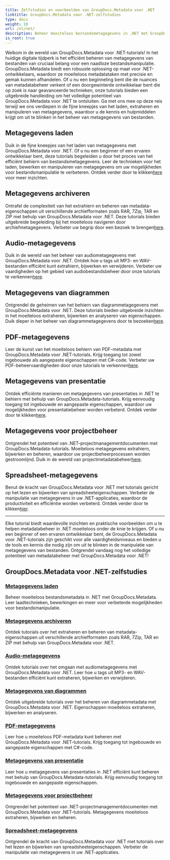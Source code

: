 ```yaml
---
title: Zelfstudies en voorbeelden van GroupDocs.Metadata voor .NET
linktitle: GroupDocs.Metadata voor .NET-zelfstudies
type: docs
weight: 10
url: /nl/net/
description: Beheer moeiteloos bestandsmetagegevens in .NET met GroupDocs.Metadata. Leer laadtechnieken, bewerkingen en meer voor verbeterde mogelijkheden voor bestandsmanipulatie.
is_root: true
---
```

Welkom in de wereld van GroupDocs.Metadata voor .NET-tutorials! In het huidige digitale tijdperk is het efficiënt beheren van metagegevens van bestanden van cruciaal belang voor een naadloze bestandsmanipulatie. GroupDocs.Metadata biedt een robuuste oplossing op maat voor .NET-ontwikkelaars, waardoor ze moeiteloos metadatataken met precisie en gemak kunnen afhandelen. Of u nu een beginneling bent die de nuances van metadatabeheer verkent of een doorgewinterde ontwikkelaar bent die op zoek is naar geavanceerde technieken, onze tutorials bieden een uitgebreide handleiding om het volledige potentieel van GroupDocs.Metadata voor .NET te ontsluiten. Ga met ons mee op deze reis terwijl we ons verdiepen in de fijne kneepjes van het laden, extraheren en manipuleren van metagegevens, waardoor u de kennis en hulpmiddelen krijgt om uit te blinken in het beheer van metagegevens van bestanden.

## Metagegevens laden  
Duik in de fijne kneepjes van het laden van metagegevens met GroupDocs.Metadata voor .NET. Of u nu een beginner of een ervaren ontwikkelaar bent, deze tutorials begeleiden u door het proces van het efficiënt behiern van bestandsmetagegevens. Leer de technieken voor het laden, bewerken en manipuleren van metagegevens om uw mogelijkheden voor bestandsmanipulatie te verbeteren. Ontdek verder door te klikken[here](./metadata-loading/) voor meer inzichten.

## Metagegevens archiveren  
 Ontrafel de complexiteit van het extrahiern en beheren van metadata-eigenschappen uit verschillende archiefformaten zoals RAR, 7Zip, TAR en ZIP met behulp van GroupDocs.Metadata voor .NET. Deze tutorials bieden uitgebreide begeleiding bij het moeiteloos navigeren door archiefmetagegevens. Verbeter uw begrip door een bezoek te brengen[here](./archive-metadata/).

## Audio-metagegevens  
 Duik in de wereld van het beheer van audiometagegevens met GroupDocs.Metadata voor .NET. Ontdek hoe u tags uit MP3- en WAV-bestanden efficiënt kunt extrahiern, bijwerken en verwijderen. Verbeter uw vaardigheden op het gebied van audiobestandsbeheer door onze tutorials te verkennen[here](./audio-metadata/).

## Metagegevens van diagrammen  
Ontgrendel de geheimen van het behiern van diagrammetagegevens met GroupDocs.Metadata voor .NET. Deze tutorials bieden uitgebreide inzichten in het moeiteloos extraheren, bijwerken en analyseren van eigenschappen. Duik dieper in het beheer van diagrammetagegevens door te bezoeken[here](./diagram-metadata/).

## PDF-metagegevens  
 Leer de kunst van het moeiteloos behiern van PDF-metadata met GroupDocs.Metadata voor .NET-tutorials. Krijg toegang tot zowel ingebouwde als aangepaste eigenschappen met C#-code. Verbeter uw PDF-beheervaardigheden door onze tutorials te verkennen[here](./pdf-metadata/).

## Metagegevens van presentatie  
 Ontdek efficiënte manieren om metagegevens van presentaties in .NET te behiern met behulp van GroupDocs.Metadata-tutorials. Krijg eenvoudig toegang tot ingebouwde en aangepaste eigenschappen, waardoor uw mogelijkheden voor presentatiebeheer worden verbeterd. Ontdek verder door te klikken[here](./presentation-metadata/).

## Metagegevens voor projectbeheer  
 Ontgrendel het potentieel van .NET-projectmanagementdocumenten met GroupDocs.Metadata-tutorials. Moeiteloos metagegevens extrahiern, bijwerken en beheren, waardoor uw projectbeheerprocessen worden gestroomlijnd. Duik in de wereld van projectmetadatabeheer[here](./project-management-metadata/).

## Spreadsheet-metagegevens  
Benut de kracht van GroupDocs.Metadata voor .NET met tutorials gericht op het lezen en bijwerken van spreadsheeteigenschappen. Verbeter de manipulatie van metagegevens in uw .NET-applicaties, waardoor de productiviteit en efficiëntie worden verbeterd. Ontdek verder door te klikken[hier](./spreadsheet-metadata/).

----
Elke tutorial biedt waardevolle inzichten en praktische voorbeelden om u te helpen metadatabeheer in .NET moeiteloos onder de knie te krijgen. Of u nu een beginner of een ervaren ontwikkelaar bent, de GroupDocs.Metadata voor .NET-tutorials zijn geschikt voor alle vaardigheidsniveaus en bieden u de tools en kennis die nodig zijn om uit te blinken in de manipulatie van metagegevens van bestanden. Ontgrendel vandaag nog het volledige potentieel van metadatabeheer met GroupDocs.Metadata voor .NET! 

## GroupDocs.Metadata voor .NET-zelfstudies
### [Metagegevens laden](./metadata-loading/)
Beheer moeiteloos bestandsmetadata in .NET met GroupDocs.Metadata. Leer laadtechnieken, bewerkingen en meer voor verbeterde mogelijkheden voor bestandsmanipulatie.
### [Metagegevens archiveren](./archive-metadata/)
Ontdek tutorials over het extraheren en beheren van metadata-eigenschappen uit verschillende archiefformaten zoals RAR, 7Zip, TAR en ZIP met behulp van GroupDocs.Metadata voor .NET.
### [Audio-metagegevens](./audio-metadata/)
Ontdek tutorials over het omgaan met audiometagegevens met GroupDocs.Metadata voor .NET. Leer hoe u tags uit MP3- en WAV-bestanden efficiënt kunt extraheren, bijwerken en verwijderen.
### [Metagegevens van diagrammen](./diagram-metadata/)
Ontdek uitgebreide tutorials over het beheren van diagrammetadata met GroupDocs.Metadata voor .NET. Eigenschappen moeiteloos extraheren, bijwerken en analyseren.
### [PDF-metagegevens](./pdf-metadata/)
Leer hoe u moeiteloos PDF-metadata kunt beheren met GroupDocs.Metadata voor .NET-tutorials. Krijg toegang tot ingebouwde en aangepaste eigenschappen met C#-code.
### [Metagegevens van presentatie](./presentation-metadata/)
Leer hoe u metagegevens van presentaties in .NET efficiënt kunt beheren met behulp van GroupDocs.Metadata-tutorials. Krijg eenvoudig toegang tot ingebouwde en aangepaste eigenschappen.
### [Metagegevens voor projectbeheer](./project-management-metadata/)
Ontgrendel het potentieel van .NET-projectmanagementdocumenten met GroupDocs.Metadata voor .NET-tutorials. Metagegevens moeiteloos extraheren, bijwerken en beheren.
### [Spreadsheet-metagegevens](./spreadsheet-metadata/)
Ontgrendel de kracht van GroupDocs.Metadata voor .NET met tutorials over het lezen en bijwerken van spreadsheeteigenschappen. Verbeter de manipulatie van metagegevens in uw .NET-applicaties.